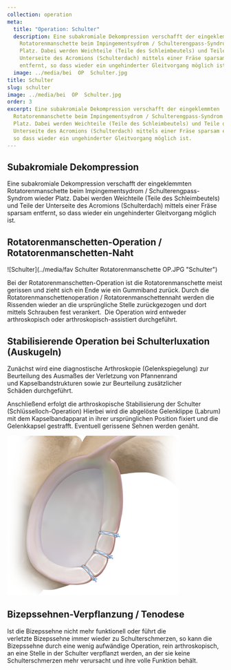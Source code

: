 ```yaml
---
collection: operation
meta:
  title: "Operation: Schulter"
  description: Eine subakromiale Dekompression verschafft der eingeklemmten
    Rotatorenmanschette beim Impingementsydrom / Schulterengpass-Syndrom wieder
    Platz. Dabei werden Weichteile (Teile des Schleimbeutels) und Teile der
    Unterseite des Acromions (Schulterdach) mittels einer Fräse sparsam
    entfernt, so dass wieder ein ungehinderter Gleitvorgang möglich ist.
  image: ../media/bei  OP  Schulter.jpg
title: Schulter
slug: schulter
image: ../media/bei  OP  Schulter.jpg
order: 3
excerpt: Eine subakromiale Dekompression verschafft der eingeklemmten
  Rotatorenmanschette beim Impingementsydrom / Schulterengpass-Syndrom wieder
  Platz. Dabei werden Weichteile (Teile des Schleimbeutels) und Teile der
  Unterseite des Acromions (Schulterdach) mittels einer Fräse sparsam entfernt,
  so dass wieder ein ungehinderter Gleitvorgang möglich ist.
---
```

## Subakromiale Dekompression 

Eine subakromiale Dekompression verschafft der eingeklemmten Rotatorenmanschette beim Impingementsydrom / Schulterengpass-Syndrom wieder Platz. Dabei werden Weichteile (Teile des Schleimbeutels) und Teile der Unterseite des Acromions (Schulterdach) mittels einer Fräse sparsam entfernt, so dass wieder ein ungehinderter Gleitvorgang möglich ist. 

## Rotatorenmanschetten-Operation / Rotatorenmanschetten-Naht 

![Schulter](../media/fav Schulter Rotatorenmanschette OP.JPG "Schulter")

Bei der Rotatorenmanschetten-Operation ist die Rotatorenmanschette meist gerissen und zieht sich ein Ende wie ein Gummiband zurück. Durch die Rotatorenmanschettenoperation / Rotatorenmanschettennaht werden die Rissenden wieder an die ursprüngliche Stelle zurückgezogen und dort mittels Schrauben fest verankert.  Die Operation wird entweder arthroskopisch oder arthroskopisch-assistiert durchgeführt. 



## Stabilisierende Operation bei Schulterluxation (Auskugeln) 

Zunächst wird eine diagnostische Arthroskopie (Gelenkspiegelung) zur Beurteilung des Ausmaßes der Verletzung von Pfannenrand und Kapselbandstrukturen sowie zur Beurteilung zusätzlicher Schäden durchgeführt. 

Anschließend erfolgt die arthroskopische Stabilisierung der Schulter (Schlüsselloch-Operation) Hierbei wird die abgelöste Gelenklippe (Labrum) mit dem Kapselbandapparat in ihrer ursprünglichen Position fixiert und die Gelenkkapsel gestrafft. Eventuell gerissene Sehnen werden genäht. 

![Schulter](../media/labrum-01.png "Labrum")

## Bizepssehnen-Verpflanzung / Tenodese 

Ist die Bizepssehne nicht mehr funktionell oder führt die verletzte Bizepssehne immer wieder zu Schulterschmerzen, so kann die Bizepssehne durch eine wenig aufwändige Operation, rein arthroskopisch, an eine Stelle in der Schulter verpflanzt werden, an der sie keine Schulterschmerzen mehr verursacht und ihre volle Funktion behält.